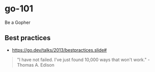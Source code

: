 # go-101

Be a Gopher

## Best practices

- https://go.dev/talks/2013/bestpractices.slide#


<!-- INSPIRATIONAL_QUOTE_START -->
> "I have not failed. I've just found 10,000 ways that won't work." - Thomas A. Edison
<!-- INSPIRATIONAL_QUOTE_END -->
